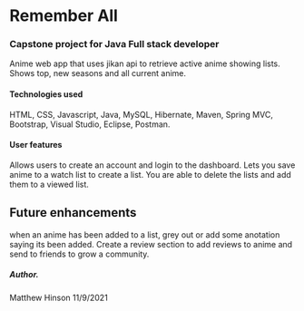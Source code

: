# Remember All 
### Capstone project for Java Full stack developer

Anime web app that uses jikan api to retrieve active anime showing lists. 
Shows top, new seasons and all current anime. 

#### Technologies used
HTML, CSS, Javascript, Java, MySQL, Hibernate, Maven, Spring MVC, Bootstrap, Visual Studio, Eclipse, Postman.

#### User features
Allows users to create an account and login to the dashboard. Lets you save anime to a watch list to create a list. 
You are able to delete the lists and add them to a viewed list.

## Future enhancements
when an anime has been added to a list, grey out or add some anotation saying its been added. 
Create a review section to add reviews to anime and send to friends to grow a community. 

##### Author.
Matthew Hinson
11/9/2021


